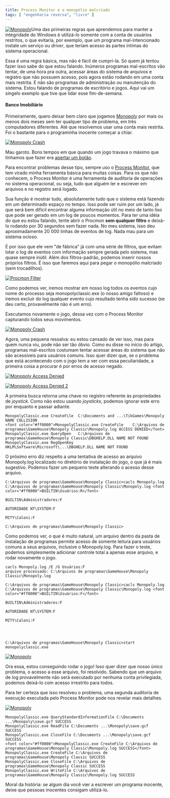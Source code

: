 ```yaml
---
title: Process Monitor e o monopólio malcriado
tags: [ "engenharia reversa", "livro" ]
---
```


[![Monopoly](/images/monopoly.png)](http://www.gamehouse.com/gamedetails/?game=monoployc&navpage=downloadgames)Uma das primeiras regras que aprendemos para manter a integridade do Windows é utilizá-lo somente com a conta de usuários restritos, o que evitaria, por exemplo, que um programa mal-intencionado instale um serviço ou _driver_, que teriam acesso às partes íntimas do sistema operacional.

Essa é uma regra básica, mas não é fácil de cumpri-la.  Só quem já tentou fazer isso sabe do que estou falando. Inúmeros programas mal-escritos vão tentar, de uma hora pra outra, acessar áreas do sistema de arquivos e registro que não possuem acesso, pois agora estão rodando em uma conta mais restrita. E não são programas de administração ou manutenção do sistema. Estou falando de programas de escritório e jogos. Aqui vai um singelo exemplo que tive que lidar esse fim-de-semana.




#### Banco Imobiliário


Primeiramente, quero deixar bem claro que jogamos [Monopoly](http://www.gamehouse.com/gamedetails/?game=monoployc&navpage=downloadgames) por mais ou menos dois meses sem ter qualquer tipo de problema, em três computadores diferentes. Até que resolvemos usar uma conta mais restrita. Foi o bastante para o programinha inocente começar a chiar.

[![Monopoly Crash](/images/monopoly-crash.png)](/images/monopoly-crash.png)

Mau garoto. Bons tempos em que quando um jogo travava o máximo que tínhamos que fazer era [apertar um botão](http://www.dosbox.com/).

Para encontrar problemas desse tipo, sempre uso o [Process Monitor](http://technet.microsoft.com/en-us/sysinternals/bb896645.aspx), que tem virado minha ferramenta básica para muitas coisas. Para os que não conhecem, o Process Monitor é uma ferramenta de auditoria de operações no sistema operacional, ou seja, tudo que alguém ler e escrever em arquivos e no registro será logado.

Sua função é mostrar tudo, absolutamente tudo que o sistema está fazendo em um determinado espaço no tempo. Isso pode ser ruim por um lado, já que será bem difícil encontrar alguma informação útil no meio de tanto lixo que pode ser gerado em um log de poucos momentos. Para ter uma idéia do que eu estou falando, tente abrir o Procmon **sem qualquer filtro** e deixá-lo rodando por 30 segundos sem fazer nada. No meu sistema, isso deu aproximadamente 20 000 linhas de eventos de log. Nada mau para um sistema ocioso.

É por isso que ele vem "de fábrica" já com uma série de filtros, que evitam lotar o log de eventos com informação sempre gerada pelo sistema, mas quase sempre inútil. Além dos filtros-padrão, podemos inserir nossos próprios filtros. É isso que faremos aqui para pegar o monopólio malcriado (sem trocadilhos).

[![Procmon Filter](/images/monopoly-procmon.png)](/images/monopoly-procmon.png)

Como podemos ver, iremos mostrar em nosso log todos os eventos cujo nome do processo seja monopolyclassic.exe (o nosso amigo faltoso) e iremos excluir do log qualquer evento cujo resultado tenha sido sucesso (se deu certo, provavelmente não é um erro).

Executamos novamente o jogo, dessa vez com o Process Monitor capturando todos seus movimentos.

[![Monopoly Crash](/images/monopoly-crash.png)](/images/monopoly-crash.png)

Agora, uma pequena ressalva: eu estou cansado de ver isso, mas para quem nunca viu, pode não ser tão óbvio. Como eu disse no início do artigo, programas mal-escritos costumam tentar acessar áreas do sistema que não são acessíveis para usuários comuns. Isso quer dizer que, se o problema que está acontecendo com o jogo tem a ver com essa peculiaridade, a primeira coisa a procurar é por erros de acesso negado.

[![Monopoly Access Denied](/images/monopoly-procmon-access-denied1.png)](/images/monopoly-procmon-access-denied1.png)

[![Monopoly Access Denied 2](/images/monopoly-procmon-access-denied2.png)](/images/monopoly-procmon-access-denied2.png)

A primeira busca retorna uma chave no registro referente às propriedades de _joystick_. Como não estou usando _joysticks_, podemos ignorar este erro por enquanto e passar adiante.

    
    MonopolyClassic.exe CreateFile	C:\Documents and ...\TikGames\Monopoly NAME COLLISION
    <font color="#ff0000">MonopolyClassic.exe CreateFile	C:\Arquivos de programas\GameHouse\Monopoly Classic\Monopoly.log ACCESS DENIED</font>
    MonopolyClassic.exe QueryOpen	C:\Arquivos de programas\GameHouse\Monopoly Classic\DBGHELP.DLL NAME NOT FOUND
    MonopolyClassic.exe RegOpenKey	HKLM\Software\Microsoft\...\DBGHELP.DLL NAME NOT FOUND


O próximo erro diz respeito a uma tentativa de acesso ao arquivo Monopoly.log localizado no diretório de instalação do jogo, o que já é mais sugestivo. Podemos fazer um pequeno teste alterando o acesso desse arquivo.

    
    C:\Arquivos de programas\GameHouse\Monopoly Classic>cacls Monopoly.log
    C:\Arquivos de programas\GameHouse\Monopoly Classic\Monopoly.log <font color="#ff0000">BUILTIN\Usuários:R</font>
                                                                     BUILTIN\Administradores:F
                                                                     AUTORIDADE NT\SYSTEM:F
                                                                     MITY\Caloni:F
    
    C:\Arquivos de programas\GameHouse\Monopoly Classic>


Como podemos ver, o que é muito natural, um arquivo dentro da pasta de instalação de programas permite acesso de somente leitura para usuários comuns a seus arquivos, inclusive o Monopoly.log. Para fazer o teste, podemos simplesmente adicionar controle total a apenas esse arquivo, e rodar novamente o jogo.

    
    cacls Monopoly.log /E /G Usuários:F
    arquivo processado: C:\Arquivos de programas\GameHouse\Monopoly Classic\Monopoly.log
    
    C:\Arquivos de programas\GameHouse\Monopoly Classic>cacls Monopoly.log
    C:\Arquivos de programas\GameHouse\Monopoly Classic\Monopoly.log <font color="#ff0000">BUILTIN\Usuários:F</font>
                                                                     BUILTIN\Administradores:F
                                                                     AUTORIDADE NT\SYSTEM:F
                                                                     MITY\Caloni:F



    
    C:\Arquivos de programas\GameHouse\Monopoly Classic>start monopolyclassic.exe


[![Monopoly](/images/monopoly-screenshot.jpg)](/images/monopoly-screenshot.jpg)

Ora essa, estou conseguindo rodar o jogo! Isso quer dizer que nosso único problema, o acesso a esse arquivo, foi resolvido. Sabendo que um arquivo de log provavelmente não será executado por nenhuma conta privilegiada, podemos deixá-lo com acesso irrestrito para todos.

Para ter certeza que isso resolveu o problema, uma segunda auditoria de execução executada pelo Process Monitor pode nos revelar mais detalhes.

[![Monopoly](/images/monopoly-procmon-find2.png)](/images/monopoly-procmon-find2.png)

    
    MonopolyClassic.exe QueryStandardInformationFile C:\Documents ...\Monopoly\save.gcf SUCCESS
    MonopolyClassic.exe ReadFile C:\Documents ...\Monopoly\save.gcf SUCCESS
    MonopolyClassic.exe CloseFile C:\Documents ...\Monopoly\save.gcf SUCCESS
    <font color="#ff0000">MonopolyClassic.exe CreateFile C:\Arquivos de programas\GameHouse\Monopoly Classic\Monopoly.log SUCCESS</font>
    MonopolyClassic.exe CreateFile C:\Arquivos de programas\GameHouse\Monopoly Classic SUCCESS
    MonopolyClassic.exe CloseFile C:\Arquivos de programas\GameHouse\Monopoly Classic SUCCESS
    MonopolyClassic.exe WriteFile C:\Arquivos de programas\GameHouse\Monopoly Classic\Monopoly.log SUCCESS


Moral da história: se algum dia você vier a escrever um programa inocente, deixe que pessoas inocentes consigam utilizá-lo.
